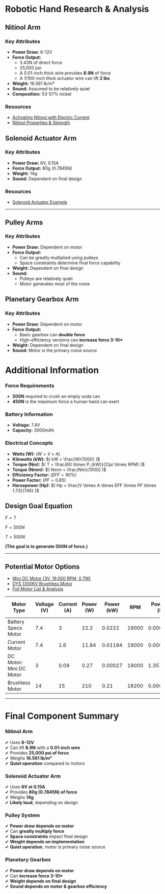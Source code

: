 # **Robotic Hand Research & Analysis**  

## **Nitinol Arm**  

### **Key Attributes**  
- **Power Draw:** 6-12V  
- **Force Output:**  
  - 3.43N of direct force  
  - 25,000 psi  
  - A 0.01-inch thick wire provides **8.9N** of force  
  - A 1/100-inch thick actuator wire can lift **2 lbs**  
- **Weight:** 16.561 lb/m²  
- **Sound:** Assumed to be relatively quiet  
- **Composition:** 53-57% nickel  

### **Resources**  
- [Activating Nitinol with Electric Current](https://www.imagesco.com/articles/nitinol/06.html)  
- [Nitinol Properties & Strength](https://www.edge-techind.com/Products/Refractory-Metals/Titanium/Nitinol/Nitinol-Muscle-Wire-795-1.html#:~:text=Nitinol%20returns%20to%20its%20original,25%2C000%20pounds%20per%20square%20inch)  



## **Solenoid Actuator Arm**  

### **Key Attributes**  
- **Power Draw:** 6V, 0.15A  
- **Force Output:** 80g (0.7845N)  
- **Weight:** 14g  
- **Sound:** Dependent on final design  

### **Resources**  
- [Solenoid Actuator Example](https://www.amazon.com/Uxcell-a14010700ux0262-Magnet-Electromagnet-Solenoid/dp/B019DT39ZG/ref=sr_1_8?dchild=1&keywords=Solenoid+11mm&qid=1623183175&sr=8-8)  

---

## **Pulley Arms**  

### **Key Attributes**  
- **Power Draw:** Dependent on motor  
- **Force Output:**  
  - Can be greatly multiplied using pulleys  
  - Space constraints determine final force capability  
- **Weight:** Dependent on final design  
- **Sound:**  
  - Pulleys are relatively quiet  
  - Motor generates most of the noise  



## **Planetary Gearbox Arm**  

### **Key Attributes**  
- **Power Draw:** Dependent on motor  
- **Force Output:**  
  - Basic gearbox can **double force**  
  - High-efficiency versions can **increase force 3-10×**  
- **Weight:** Dependent on final design  
- **Sound:** Motor is the primary noise source  



# **Additional Information**  

### **Force Requirements**  
- **500N** required to crush an empty soda can  
- **450N** is the maximum force a human hand can exert  

### **Battery Information**  
- **Voltage:** 7.4V  
- **Capacity:** 3000mAh  

### **Electrical Concepts**  
- **Watts (W):** $( W = V \times A )$
- **Kilowatts (kW):** $( kW = \frac{W}{1000} )$  
- **Torque (Nm):** $( T = \frac{60 \times P_{kW}}{2\pi \times RPM} )$
- **Torque (Nmm):** $( Nmm = \frac{Nm}{1000} )$
- **Efficiency Factor:** $( EFF = 90\% )$  
- **Power Factor:** $( PF = 0.85 )$
- **Horsepower (Hp):** $( Hp = \frac{V \times A \times EFF \times PF \times 1.73}{746} )$



## **Design Goal Equation** 

$F = T$

$F = 500N$

$T = 500N$

**(The goal is to generate 500N of force.)**  

---

## **Potential Motor Options**  
- [Mini DC Motor (3V, 19,000 RPM, 0.7W)](https://www.batteryspace.com/dcmotorminidcmotor3v19000rpm07wforrcflightsandhobby.aspx)  
- [DYS 1300KV Brushless Motor](https://www.amazon.com/DYS-1300KV-Brushless-Multicopters-Helicopter/dp/B077HLPP4N)  
- [Full Motor List & Analysis](https://www.notion.so/bc8e629efaa8453181374d2dd5ee959b?pvs=21)  

| Motor Type              | Voltage (V) | Current (A) | Power (W) | Power (kW) | RPM   | Power per RPM (kW/RPM) | Power per RPM (W/RPM) |
| ----------------------- | ----------- | ----------- | --------- | ---------- | ----- | ---------------------- | --------------------- |
| Battery Specs Motor     | 7.4         | 3           | 22.2      | 0.0222     | 19000 | 0.000011163258         | 0.011163258           |
| Current Motor           | 7.4         | 1.6         | 11.84     | 0.01184    | 19000 | 0.000005953738         | 0.005953738           |
| DC Motor: Mini DC Motor | 3           | 0.09        | 0.27      | 0.00027    | 19000 | 1.35769e-7             | 0.000135769           |
| Brushless Motor         | 14          | 15          | 210       | 0.21       | 18200 | 0.000110240078         | 0.110240078           |

---

# **Final Component Summary**  

### **Nitinol Arm**  

✔ Uses **6-12V**  
✔ Can lift **8.9N** with a **0.01-inch wire**  
✔ Provides **25,000 psi of force**  
✔ Weighs **16.561 lb/m²**  
✔ **Quiet operation** compared to motors  


### **Solenoid Actuator Arm**  

✔ Uses **6V at 0.15A**  
✔ Provides **80g (0.7845N) of force**  
✔ Weighs **14g**  
✔ **Likely loud**, depending on design  


### **Pulley System**  

✔ **Power draw depends on motor**  
✔ Can **greatly multiply force**  
✔ **Space constraints** impact final design  
✔ **Weight depends on implementation**  
✔ **Quiet operation**, motor is primary noise source  


### **Planetary Gearbox**  
✔ **Power draw depends on motor**  
✔ Can **increase force 3-10×**  
✔ **Weight depends on final design**  
✔ **Sound depends on motor & gearbox efficiency**  





